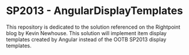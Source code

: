 # SP2013 - AngularDisplayTemplates
This repository is dedicated to the solution referenced on the Rightpoint blog by Kevin Newhouse. This solution will implement item display templates created by Angular instead of the OOTB SP2013 display templates.
